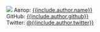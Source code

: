 <div class="user">
	<img class="userpic" src="{{include.author.avatar}}">
	Автор: <a href="{{include.author.site}}">{{include.author.name}}</a><br>
	GitHub: <a href="https://github.com/{{include.author.github}}">{{include.author.github}}</a><br>
	Twitter: <a href="https://twitter.com/{{include.author.twitter}}">@{{include.author.twitter}}</a>
</div>
